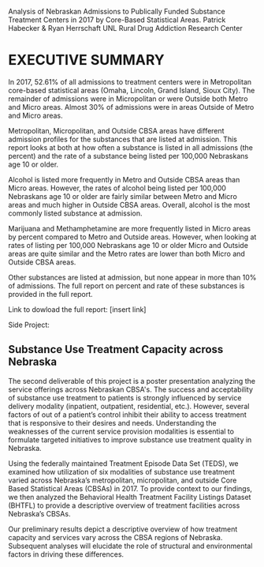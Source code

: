 Analysis of Nebraskan Admissions to Publically Funded Substance Treatment Centers in 2017 by Core-Based Statistical Areas.
Patrick Habecker & Ryan Herrschaft
UNL Rural Drug Addiction Research Center

# EXECUTIVE SUMMARY

In 2017, 52.61% of all admissions to treatment centers were in Metropolitan core-based statistical areas (Omaha, Lincoln, Grand Island, Sioux City). The remainder of admissions were in Micropolitan or were Outside both Metro and Micro areas. Almost 30% of admissions were in areas Outside of Metro and Micro areas.

Metropolitan, Micropolitan, and Outside CBSA areas have different admission profiles for the substances that are listed at admission. This report looks at both at how often a substance is listed in all admissions (the percent) and the rate of a substance being listed per 100,000 Nebraskans age 10 or older. 

Alcohol is listed more frequently in Metro and Outside CBSA areas than Micro areas. However, the rates of alcohol being listed per 100,000 Nebraskans age 10 or older are fairly similar between Metro and Micro areas and much higher in Outside CBSA areas. Overall, alcohol is the most commonly listed substance at admission. 

Marijuana and Methamphetamine are more frequently listed in Micro areas by percent compared to Metro and Outside areas. However, when looking at rates of listing per 100,000 Nebraskans age 10 or older Micro and Outside areas are quite similar and the Metro rates are lower than both Micro and Outside CBSA areas.

Other substances are listed at admission, but none appear in more than 10% of admissions. The full report on percent and rate of these substances is provided in the full report. 

Link to dowload the full report: [insert link]



Side Project:
## Substance Use Treatment Capacity across Nebraska
The second deliverable of this project is a poster presentation analyzing the service offerings across Nebraskan CBSA's. The success and acceptability of substance use treatment to patients is strongly influenced by service delivery modality (inpatient, outpatient, residential, etc.). However, several factors of out of a patient’s control inhibit their ability to access treatment that is responsive to their desires and needs. Understanding the weaknesses of the current service provision modalities is essential to formulate targeted initiatives to improve substance use treatment quality in Nebraska. 

Using the federally maintained Treatment Episode Data Set (TEDS), we examined how utilization of six modalities of substance use treatment varied across Nebraska’s metropolitan, micropolitan, and outside Core Based Statistical Areas (CBSAs) in 2017. To provide context to our findings, we then analyzed the Behavioral Health Treatment Facility Listings Dataset (BHTFL) to provide a descriptive overview of treatment facilities across Nebraska’s CBSAs.

Our preliminary results depict a descriptive overview of how treatment capacity and services vary across the CBSA regions of Nebraska. Subsequent analyses will elucidate the role of structural and environmental factors in driving these differences. 


